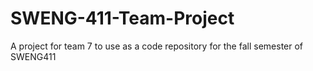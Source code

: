 # SWENG-411-Team-Project
A project for team 7 to use as a code repository for the fall semester of SWENG411
